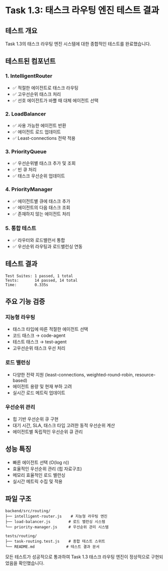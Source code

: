 # Task 1.3: 태스크 라우팅 엔진 테스트 결과

## 테스트 개요
Task 1.3의 태스크 라우팅 엔진 시스템에 대한 종합적인 테스트를 완료했습니다.

## 테스트된 컴포넌트

### 1. IntelligentRouter
- ✅ 적절한 에이전트로 태스크 라우팅
- ✅ 고우선순위 태스크 처리
- ✅ 선호 에이전트가 바쁠 때 대체 에이전트 선택

### 2. LoadBalancer
- ✅ 사용 가능한 에이전트 반환
- ✅ 에이전트 로드 업데이트
- ✅ Least-connections 전략 적용

### 3. PriorityQueue
- ✅ 우선순위별 태스크 추가 및 조회
- ✅ 빈 큐 처리
- ✅ 태스크 우선순위 업데이트

### 4. PriorityManager
- ✅ 에이전트별 큐에 태스크 추가
- ✅ 에이전트의 다음 태스크 조회
- ✅ 존재하지 않는 에이전트 처리

### 5. 통합 테스트
- ✅ 라우터와 로드밸런서 통합
- ✅ 우선순위 라우팅과 로드밸런싱 연동

## 테스트 결과
```
Test Suites: 1 passed, 1 total
Tests:       14 passed, 14 total
Time:        0.335s
```

## 주요 기능 검증

### 지능형 라우팅
- 태스크 타입에 따른 적절한 에이전트 선택
- 코드 태스크 → code-agent
- 테스트 태스크 → test-agent
- 고우선순위 태스크 우선 처리

### 로드 밸런싱
- 다양한 전략 지원 (least-connections, weighted-round-robin, resource-based)
- 에이전트 용량 및 현재 부하 고려
- 실시간 로드 메트릭 업데이트

### 우선순위 관리
- 힙 기반 우선순위 큐 구현
- 대기 시간, SLA, 태스크 타입 고려한 동적 우선순위 계산
- 에이전트별 독립적인 우선순위 큐 관리

## 성능 특징
- 빠른 에이전트 선택 (O(log n))
- 효율적인 우선순위 관리 (힙 자료구조)
- 메모리 효율적인 로드 밸런싱
- 실시간 메트릭 수집 및 적용

## 파일 구조
```
backend/src/routing/
├── intelligent-router.js    # 지능형 라우팅 엔진
├── load-balancer.js        # 로드 밸런싱 시스템
└── priority-manager.js     # 우선순위 관리 시스템

tests/routing/
├── task-routing.test.js    # 종합 테스트 스위트
└── README.md              # 테스트 결과 문서
```

모든 테스트가 성공적으로 통과하여 Task 1.3 태스크 라우팅 엔진이 정상적으로 구현되었음을 확인했습니다.
